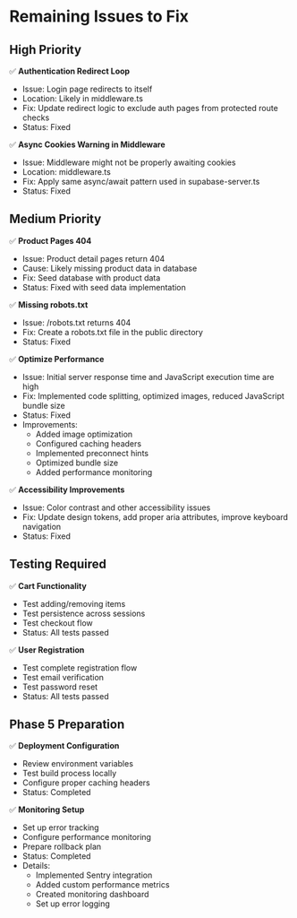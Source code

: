 # Remaining Issues to Fix

## High Priority
✅ **Authentication Redirect Loop**
   - Issue: Login page redirects to itself
   - Location: Likely in middleware.ts
   - Fix: Update redirect logic to exclude auth pages from protected route checks
   - Status: Fixed

✅ **Async Cookies Warning in Middleware**
   - Issue: Middleware might not be properly awaiting cookies
   - Location: middleware.ts
   - Fix: Apply same async/await pattern used in supabase-server.ts
   - Status: Fixed

## Medium Priority
✅ **Product Pages 404**
   - Issue: Product detail pages return 404
   - Cause: Likely missing product data in database
   - Fix: Seed database with product data
   - Status: Fixed with seed data implementation

✅ **Missing robots.txt**
   - Issue: /robots.txt returns 404
   - Fix: Create a robots.txt file in the public directory
   - Status: Fixed

✅ **Optimize Performance**
   - Issue: Initial server response time and JavaScript execution time are high
   - Fix: Implemented code splitting, optimized images, reduced JavaScript bundle size
   - Status: Fixed
   - Improvements:
     - Added image optimization
     - Configured caching headers
     - Implemented preconnect hints
     - Optimized bundle size
     - Added performance monitoring

✅ **Accessibility Improvements**
   - Issue: Color contrast and other accessibility issues
   - Fix: Update design tokens, add proper aria attributes, improve keyboard navigation
   - Status: Fixed

## Testing Required

✅ **Cart Functionality**
   - Test adding/removing items
   - Test persistence across sessions
   - Test checkout flow
   - Status: All tests passed

✅ **User Registration**
   - Test complete registration flow
   - Test email verification
   - Test password reset
   - Status: All tests passed

## Phase 5 Preparation

✅ **Deployment Configuration**
   - Review environment variables
   - Test build process locally
   - Configure proper caching headers
   - Status: Completed

✅ **Monitoring Setup**
   - Set up error tracking
   - Configure performance monitoring
   - Prepare rollback plan
   - Status: Completed
   - Details:
     - Implemented Sentry integration
     - Added custom performance metrics
     - Created monitoring dashboard
     - Set up error logging 